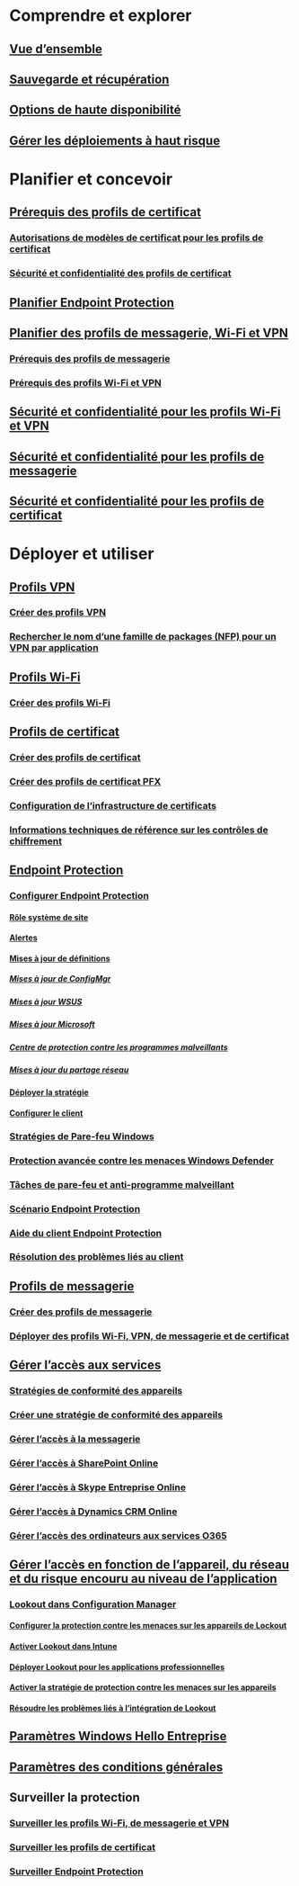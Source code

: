 # Comprendre et explorer
## [Vue d’ensemble](understand\protect-data-and-site-infrastructure.md)
## [Sauvegarde et récupération](understand/backup-and-recovery.md)
## [Options de haute disponibilité](understand/high-availability-options.md)
## [Gérer les déploiements à haut risque](understand/settings-to-manage-high-risk-deployments.md)

# Planifier et concevoir
## [Prérequis des profils de certificat](plan-design/prerequisites-for-certificate-profiles.md)
### [Autorisations de modèles de certificat pour les profils de certificat](plan-design/planning-for-certificate-template-permissions.md)
### [Sécurité et confidentialité des profils de certificat](plan-design/security-and-privacy-for-certificate-profiles.md)

## [Planifier Endpoint Protection](plan-design/planning-for-endpoint-protection.md)

## [Planifier des profils de messagerie, Wi-Fi et VPN](plan-design/prerequisites-for-email-profiles.md)
### [Prérequis des profils de messagerie](plan-design/prerequisites-for-email-profiles.md)
### [Prérequis des profils Wi-Fi et VPN](plan-design/prerequisites-for-wifi-vpn-profiles.md)

## [Sécurité et confidentialité pour les profils Wi-Fi et VPN](plan-design/security-and-privacy-for-wifi-vpn-profiles.md)

## [Sécurité et confidentialité pour les profils de messagerie](plan-design/security-and-privacy-for-email-profiles.md)

## [Sécurité et confidentialité pour les profils de certificat](plan-design/security-and-privacy-for-certificate-profiles.md)

# Déployer et utiliser
## [Profils VPN](deploy-use/vpn-profiles.md)
### [Créer des profils VPN](deploy-use/create-vpn-profiles.md)
### [Rechercher le nom d’une famille de packages (NFP) pour un VPN par application](deploy-use/find-a-pfn-for-per-app-vpn.md)

## [Profils Wi-Fi](deploy-use/create-wifi-profiles.md)
### [Créer des profils Wi-Fi](deploy-use/create-wifi-profiles.md)

## [Profils de certificat](deploy-use/introduction-to-certificate-profiles.md)
### [Créer des profils de certificat](deploy-use/create-certificate-profiles.md)
### [Créer des profils de certificat PFX](deploy-use/create-pfx-certificate-profiles.md)
### [Configuration de l’infrastructure de certificats](deploy-use/certificate-infrastructure.md)
### [Informations techniques de référence sur les contrôles de chiffrement](deploy-use/cryptographic-controls-technical-reference.md)

## [Endpoint Protection](deploy-use/endpoint-protection.md)
### [Configurer Endpoint Protection](deploy-use/endpoint-protection-configure.md)
#### [Rôle système de site](deploy-use/endpoint-protection-site-role.md)
#### [Alertes](deploy-use/endpoint-configure-alerts.md)
#### [Mises à jour de définitions](deploy-use/endpoint-definition-updates.md)
##### [Mises à jour de ConfigMgr](deploy-use/endpoint-definitions-configmgr.md)
##### [Mises à jour WSUS](deploy-use/endpoint-definitions-wsus.md)
##### [Mises à jour Microsoft](deploy-use/endpoint-definitions-microsoft-updates.md)
##### [Centre de protection contre les programmes malveillants](deploy-use/endpoint-definitions-protection-center.md)
##### [Mises à jour du partage réseau](deploy-use/endpoint-definitions-network.md)

#### [Déployer la stratégie](deploy-use/endpoint-antimalware-policies.md)
#### [Configurer le client](deploy-use/endpoint-protection-configure-client.md)

### [Stratégies de Pare-feu Windows](deploy-use/create-windows-firewall-policies.md)
### [Protection avancée contre les menaces Windows Defender](deploy-use/windows-defender-advanced-threat-protection.md)
### [Tâches de pare-feu et anti-programme malveillant](deploy-use/endpoint-antimalware-firewall.md)
### [Scénario Endpoint Protection](deploy-use/scenarios-endpoint-protection.md)
### [Aide du client Endpoint Protection](deploy-use/endpoint-protection-client-help.md)
### [Résolution des problèmes liés au client](deploy-use/troubleshoot-endpoint-client.md)

## [Profils de messagerie](deploy-use/introduction-to-email-profiles.md)
### [Créer des profils de messagerie](deploy-use/create-exchange-activesync-profiles.md)
### [Déployer des profils Wi-Fi, VPN, de messagerie et de certificat](deploy-use/deploy-wifi-vpn-email-cert-profiles.md)

## [Gérer l’accès aux services](deploy-use/manage-access-to-services.md)
### [Stratégies de conformité des appareils](deploy-use/device-compliance-policies.md)
### [Créer une stratégie de conformité des appareils](deploy-use/create-compliance-policy.md)
### [Gérer l’accès à la messagerie](deploy-use/manage-email-access.md)
### [Gérer l’accès à SharePoint Online](deploy-use/manage-sharepoint-online-access.md)
### [Gérer l’accès à Skype Entreprise Online](deploy-use/manage-skype-for-business-online-access.md)
### [Gérer l’accès à Dynamics CRM Online](deploy-use/manage-dynamics-crm-online-access.md)
### [Gérer l’accès des ordinateurs aux services O365](deploy-use/manage-access-to-o365-services-for-pcs-managed-by-sccm.md)
## [Gérer l’accès en fonction de l’appareil, du réseau et du risque encouru au niveau de l’application](deploy-use/configuration-manager-mobile-threat-defense.md)
### [Lookout dans Configuration Manager](deploy-use/lookout-mobile-threat-defense-in-configuration-manager.md)
#### [Configurer la protection contre les menaces sur les appareils de Lockout](deploy-use/set-up-your-subscription-with-lookout.md)
#### [Activer Lookout dans Intune](deploy-use/enable-lookout-connection-in-intune.md)
#### [Déployer Lookout pour les applications professionnelles](deploy-use/configure-and-deploy-lookout-for-work-apps.md)
#### [Activer la stratégie de protection contre les menaces sur les appareils](deploy-use/enable-device-threat-protection-rule-compliance-policy.md)
#### [Résoudre les problèmes liés à l’intégration de Lookout](deploy-use/troubleshoot-lookout-integration.md)

## [Paramètres Windows Hello Entreprise](deploy-use/windows-hello-for-business-settings.md)

## [Paramètres des conditions générales](../mdm/deploy-use/terms-and-conditions.md)

## Surveiller la protection
### [Surveiller les profils Wi-Fi, de messagerie et VPN](deploy-use/monitor-wifi-email-vpn-profiles.md)
### [Surveiller les profils de certificat](deploy-use/monitor-certificate-profiles.md)
### [Surveiller Endpoint Protection](deploy-use/monitor-endpoint-protection.md)
